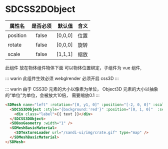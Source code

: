 # SDCSS2DObject

| 属性名   | 是否必须 |  默认值 | 含义 |
| -------- | :------: | ------: | ---: |
| position   |  false   | [0,0,0] |                      位置 |
| rotate     |  false   | [0,0,0] |                      旋转 |
| scale      |  false   | [1,1,1] |                      缩放 |

此组件 放在物体组件物体下面 可以物体位置绑定，子组件为 vue 组件,

::: warin 
    此组件生效必须 webglrender 必须开启 css3D
:::

::: warin 
  由于 CSS3D 元素的大小以像素为单位， Object3D 元素的大小以抽象的“单位”为单位，会被放大10倍， 需要缩放0.1
:::


```html
<SDMesh name="left" :rotation="[0, y1, 0]" :position="[-2, 0, 0]" :scaleXYZ="1">
  <SDCSS3DObject :style="{background:'red'}" :position="[0, 1, 0]"  :scale="[0.1,0.1,0.1]">
    <div class="label">{{ text }}</div>
  </SDCSS3DObject>
  <SDBoxGeometry :width="1" />
  <SDMeshBasicMaterial>
    <SDTextureLoader url="/sandi-ui/img/crate.gif" type="map" />
  </SDMeshBasicMaterial>
</SDMesh>
```
